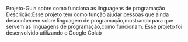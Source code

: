 Projeto-Guia sobre como funciona as linguagens de programação
Descrição:Esse projeto tem como função ajudar pessoas que ainda desconhecem sobre linguagem de programação,mostrando para que servem as linguagens de programação,como funcionam. Esse projeto foi desenvolvido utilizando o Google Colab
